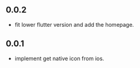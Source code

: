 ## 0.0.2

* fit lower flutter version and add the homepage.

## 0.0.1

* implement get native icon from ios.

